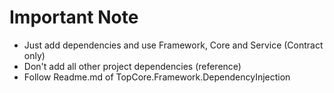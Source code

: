 ﻿# Important Note
- Just add dependencies and use Framework, Core and Service (Contract only)
- Don't add all other project dependencies (reference)
- Follow Readme.md of TopCore.Framework.DependencyInjection